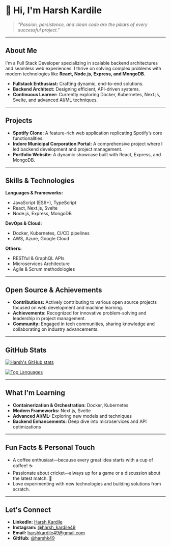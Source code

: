 # 👋 Hi, I'm Harsh Kardile

> *"Passion, persistence, and clean code are the pillars of every successful project."*

---

## About Me

I'm a Full Stack Developer specializing in scalable backend architectures and seamless web experiences. I thrive on solving complex problems with modern technologies like **React, Node.js, Express, and MongoDB**.

- **Fullstack Enthusiast:** Crafting dynamic, end-to-end solutions.
- **Backend Architect:** Designing efficient, API-driven systems.
- **Continuous Learner:** Currently exploring Docker, Kubernetes, Next.js, Svelte, and advanced AI/ML techniques.

---

## Projects

- **Spotify Clone:** A feature-rich web application replicating Spotify’s core functionalities.
- **Indore Municipal Corporation Portal:** A comprehensive project where I led backend development and project management.
- **Portfolio Website:** A dynamic showcase built with React, Express, and MongoDB.

---

## Skills & Technologies

**Languages & Frameworks:**  
- JavaScript (ES6+), TypeScript  
- React, Next.js, Svelte  
- Node.js, Express, MongoDB

**DevOps & Cloud:**  
- Docker, Kubernetes, CI/CD pipelines  
- AWS, Azure, Google Cloud

**Others:**  
- RESTful & GraphQL APIs  
- Microservices Architecture  
- Agile & Scrum methodologies

---

## Open Source & Achievements

- **Contributions:** Actively contributing to various open source projects focused on web development and machine learning.
- **Achievements:** Recognized for innovative problem-solving and leadership in project management.
- **Community:** Engaged in tech communities, sharing knowledge and collaborating on industry advancements.

---

## GitHub Stats

[![Harsh's GitHub stats](https://github-readme-stats.vercel.app/api?username=harshk49&show_icons=true&theme=radical)](https://github.com/harshk49)

[![Top Languages](https://github-readme-stats.vercel.app/api/top-langs/?username=harshk49&layout=compact&theme=radical&count_private=true&cache_seconds=1800)](https://github.com/harshk49)

---

## What I'm Learning

- **Containerization & Orchestration:** Docker, Kubernetes  
- **Modern Frameworks:** Next.js, Svelte  
- **Advanced AI/ML:** Exploring new models and techniques  
- **Backend Enhancements:** Deep dive into microservices and API optimizations

---

## Fun Facts & Personal Touch

- A coffee enthusiast—because every great idea starts with a cup of coffee! ☕  
- Passionate about cricket—always up for a game or a discussion about the latest match. 🏏  
- Love experimenting with new technologies and building solutions from scratch.

---

## Let's Connect

- **LinkedIn:** [Harsh Kardile](https://www.linkedin.com/in/harsh-kardile-887b16215/)
- **Instagram:** [@harsh_kardile49](https://www.instagram.com/harsh_kardile49?igsh=djJ0dGd0NHdyb3Ex)
- **Email:** [harshkardile49@gmail.com](mailto:harshkardile49@gmail.com)
- **GitHub:** [@harshk49](https://github.com/harshk49)

  
